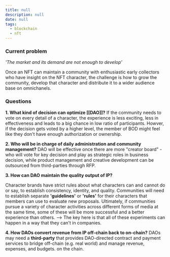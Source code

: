 ```yaml
---
title: null
description: null
date: null
tags:
  - blockchain
  - nft
---
```


### Current problem

_'The market and its demand are not enough to develop'_

Once an NFT can maintain a community with enthusiastic early collectors who have insight on the NFT character, the challenge is how to grow the community, develop that character and distribute it to a wider audience base on omnichanels.

### Questions

**1. What kind of decision can optimize [[DAO]]?** If the community needs to vote on every detail of a character, the experience is less exciting, less in effectiveness and leads to a big chance in low ratio of participants. Howver, if the decision gets voted by a higher level, the member of BOD might feel like they don't have enough authorization or ownership.

**2. Who will be in charge of daily administration and community management?** DAO will be effective once there are more "creator board" - who will vote for key decision and play as strategic roles in business decision, while product management and creative development can be outsourced from third-parties through RFP.

**3. How can DAO maintain the quality output of IP?**

Character brands have strict rules about what characters can and cannot do or say, to establish consistency, identity, and quality. Communities will need to establish separate **'guidelines'** or **'rules'** for their characters that members can use to evaluate new proposals. Ultimately, if communities pursue a variety of character activities across different forms of media at the same time, some of these will be more successful and a better experience than others. --> The key here is that all of these experiments can happen in a way that they can't in companies.

**4. How DAOs convert revenue from IP off-chain back to on-chain?** DAOs may need a **third-party** that provides DAO-directed contract and payment services to bridge off-chain (e.g. real world) and manage revenue, expenses, and budgets. on the chain.
